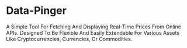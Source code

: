 # Data-Pinger
 A Simple Tool For Fetching And Displaying Real-Time Prices From Online APIs. Designed To Be Flexible And Easily Extendable For Various Assets Like Cryptocurrencies, Currencies, Or Commodities.
